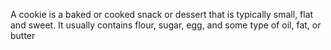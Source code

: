 A cookie is a baked or cooked snack or dessert that is typically small, flat and sweet. It usually contains flour, sugar, egg, and some type of oil, fat, or butter